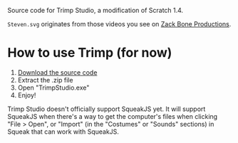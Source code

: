 Source code for Trimp Studio, a modification of Scratch 1.4.

`Steven.svg` originates from those videos you see on [Zack Bone Productions](https://www.youtube.com/c/ZackBoneProductions).

# How to use Trimp (for now)
1. [Download the source code](https://github.com/TrimpApp/Studio/archive/refs/heads/master.zip)
2. Extract the .zip file
3. Open "TrimpStudio.exe"
4. Enjoy!

Trimp Studio doesn't officially support SqueakJS yet. It will support SqueakJS when there's a way to get the computer's files when clicking "File > Open", or "Import" (in the "Costumes" or "Sounds" sections) in Squeak that can work with SqueakJS.
